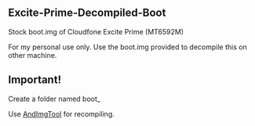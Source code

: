 ## Excite-Prime-Decompiled-Boot
Stock boot.img of Cloudfone Excite Prime (MT6592M)

For my personal use only.
Use the boot.img provided to decompile this on other machine.

## Important!
Create a folder named boot_

Use [AndImgTool](https://drive.google.com/file/d/0B5DM6ZSz3dh-SWE5UG5HSkFxajQ/view) for recompiling.




